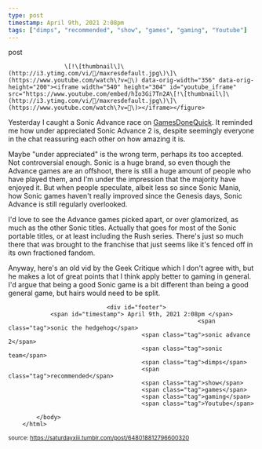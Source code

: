 ```yaml
---
type: post
timestamp: April 9th, 2021 2:08pm
tags: ["dimps", "recommended", "show", "games", "gaming", "Youtube"]
---
```

post

                    \[!\[thumbnail\]\(http://i3.ytimg.com/vi//maxresdefault.jpg\)\]\(https://www.youtube.com/watch\?v=\) data-orig-width="356" data-orig-height="200"><iframe width="540" height="304" id="youtube_iframe" src="https://www.youtube.com/embed/hIo3Gi7Tn2A\[!\[thumbnail\]\(http://i3.ytimg.com/vi//maxresdefault.jpg\)\]\(https://www.youtube.com/watch\?v=\)></iframe></figure>
Yesterday I caught a Sonic Advance race on <a href="https://www.twitch.tv/gamesdonequick" target="_blank">GamesDoneQuick</a>.  It reminded me how under appreciated Sonic Advance 2 is, despite seemingly everyone in the chat reassuring each other on how amazing it is.

Maybe "under appreciated" is the wrong term, perhaps its too accepted.  Not controversial enough.  Sonic is a huge brand, so even though the Advance games are an offshoot, there is still a huge amount of people who have played them, and I'm under the impression that the majority have enjoyed it.  But when people speculate, albeit less so since Sonic Mania, how Sonic games haven't really improved since the Genesis days, Sonic Advance is still regularly overlooked.

I'd love to see the Advance games picked apart, or over glamorized, as much as the other Sonic titles.  Actually that goes for most of the Sonic portable titles, or at least including the Rush series.  There's just so much there that was brought to the franchise that just seems like it's fenced off in its own fractioned fandom.

Anyway, here's an old vid by the Geek Critique which I don't agree with, but he makes a lot of great points that I think apply better to gaming in general.  I'd argue that being a good Sonic game is a bit different than being a good general game, but hairs would need to be split.

                
                
                
                
                
                
                                <div id="footer">
                <span id="timestamp"> April 9th, 2021 2:08pm </span>
                                                          <span class="tag">sonic the hedgehog</span>
                                          <span class="tag">sonic advance 2</span>
                                          <span class="tag">sonic team</span>
                                          <span class="tag">dimps</span>
                                          <span class="tag">recommended</span>
                                          <span class="tag">show</span>
                                          <span class="tag">games</span>
                                          <span class="tag">gaming</span>
                                          <span class="tag">Youtube</span>
                                                    
            </body>
        </html>

        
<small>source: https://saturdayxiii.tumblr.com/post/648018812796600320</small>